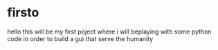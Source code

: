 # firsto
hello this will be my first poject where i will beplaying with some python code in  order to build a gui that serve the humanity
